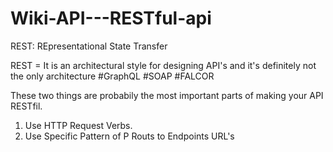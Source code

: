 # Wiki-API---RESTful-api

REST:  REpresentational
       State
       Transfer
       

REST = It is an  architectural style for designing API's and it's definitely not the only architecture 
#GraphQL  #SOAP  #FALCOR

These two things are probabily the most important parts of making your API RESTfil.
1)  Use HTTP Request Verbs.
2)  Use  Specific   Pattern  of P Routs to Endpoints URL's                                                                                                                          



